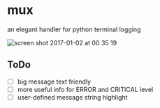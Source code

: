 # mux

an elegant handler for python terminal logging

![screen shot 2017-01-02 at 00 35 19](https://cloud.githubusercontent.com/assets/10671733/21582006/6794bfc6-d083-11e6-91e6-9bbe50dc9f2f.png)

## ToDo

+ [ ] big message text friendly
+ [ ] more useful info for ERROR and CRITICAL level
+ [ ] user-defined message string highlight
